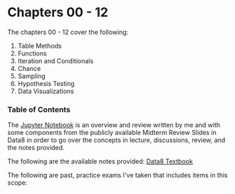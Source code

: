 # Chapters 00 - 12
The chapters 00 - 12 cover the following:
1. Table Methods
2. Functions
3. Iteration and Conditionals
4. Chance
5. Sampling
6. Hypothesis Testing
7. Data Visualizations


### Table of Contents
The [Jupyter Notebook](/DATA8/00%20-%2012/00-12.ipynb) is an overview and review written by me and with some components from the publicly available Midterm Review Slides in Data8 in order to go over the concepts in lecture, discussions, review, and the notes provided.

The following are the available notes provided: [Data8 Textbook](https://inferentialthinking.com/chapters/intro.html)

The following are past, practice exams I've taken that includes items in this scope: